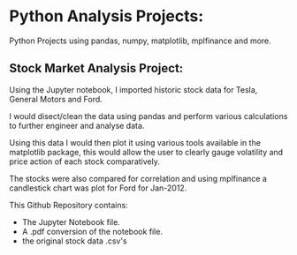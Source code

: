 <h1> Python Analysis Projects: </h1>
Python Projects using pandas, numpy, matplotlib, mplfinance and more.

<h2>Stock Market Analysis Project:</h2>

Using the Jupyter notebook, I imported historic stock data for Tesla, General Motors and Ford. 


I would disect/clean the data using pandas and perform various calculations to further engineer and analyse data.

Using this data I would then plot it using various tools available in the matplotlib package, this would allow the user to clearly gauge volatility and price action of each stock comparatively.

The stocks were also compared for correlation and using mplfinance a candlestick chart was plot for Ford for Jan-2012.

This Github Repository contains:
- The Jupyter Notebook file.
- A .pdf conversion of the notebook file.
- the original stock data .csv's 

